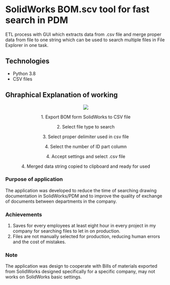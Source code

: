 # SolidWorks BOM.scv tool for fast search in PDM

ETL process with GUI which extracts data from .csv file and merge proper data from file to one string which can be used to search multiple files in File Explorer in one task.


<!--
<p align="center">
<img src="README_gif_kanban.gif" width="400" height="200">
</p>  
 algo tu dać gifa ;) -->

## Technologies
* Python 3.8
* CSV files

## Ghraphical Explanation of working
<!-- grafic_explain.png -->
<p align="center">
<img src="README_grafic_explain.png">
</p>

<p align="center">
1. Export BOM form SolidWorks to CSV file
</p>
<p align="center">
2. Select file type to search
</p>
<p align="center">
3. Select proper delimiter used in csv file
</p>
<p align="center">
4. Select the number of ID part column
</p>
<p align="center">
4. Accept settings  and select .csv file
</p>
<p align="center">
4. Merged data string copied to clipboard and ready for used
</p>


### Purpose of application
The application was developed to reduce the time of searching drawing documentation in SolidWorks/PDM and to improve the quality of exchange of documents between departments in the company.
### Achievements
1. Saves for every employees at least eight hour in every project in my company for searching files to let in on production.
2. Files are not manually selected for production, reducing human errors and the cost of mistakes.
### Note
The application was design to cooperate with Bills of materials exported from SolidWorks  designed specifically for a specific company, may not works on SolidWorks basic settings.

